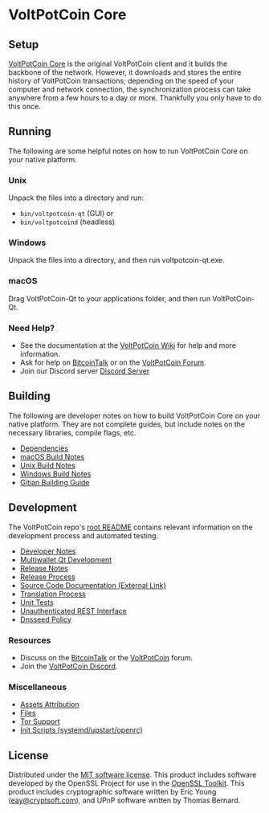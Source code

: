 VoltPotCoin Core
=============

Setup
---------------------
[VoltPotCoin Core](http://voltpotcoin.org/wallet) is the original VoltPotCoin client and it builds the backbone of the network. However, it downloads and stores the entire history of VoltPotCoin transactions; depending on the speed of your computer and network connection, the synchronization process can take anywhere from a few hours to a day or more. Thankfully you only have to do this once.

Running
---------------------
The following are some helpful notes on how to run VoltPotCoin Core on your native platform.

### Unix

Unpack the files into a directory and run:

- `bin/voltpotcoin-qt` (GUI) or
- `bin/voltpotcoind` (headless)

### Windows

Unpack the files into a directory, and then run voltpotcoin-qt.exe.

### macOS

Drag VoltPotCoin-Qt to your applications folder, and then run VoltPotCoin-Qt.

### Need Help?

* See the documentation at the [VoltPotCoin Wiki](https://github.com/VoltPotCoin-Project/VoltPotCoin/wiki)
for help and more information.
* Ask for help on [BitcoinTalk](https://bitcointalk.org/index.php?topic=5323461) or on the [VoltPotCoin Forum](http://forum.voltpotcoin.org/).
* Join our Discord server [Discord Server](https://discord.gg/2EdvRDymKc)

Building
---------------------
The following are developer notes on how to build VoltPotCoin Core on your native platform. They are not complete guides, but include notes on the necessary libraries, compile flags, etc.

- [Dependencies](dependencies.md)
- [macOS Build Notes](build-osx.md)
- [Unix Build Notes](build-unix.md)
- [Windows Build Notes](build-windows.md)
- [Gitian Building Guide](gitian-building.md)

Development
---------------------
The VoltPotCoin repo's [root README](/README.md) contains relevant information on the development process and automated testing.

- [Developer Notes](developer-notes.md)
- [Multiwallet Qt Development](multiwallet-qt.md)
- [Release Notes](release-notes.md)
- [Release Process](release-process.md)
- [Source Code Documentation (External Link)](https://www.fuzzbawls.pw/voltpotcoin/doxygen/)
- [Translation Process](translation_process.md)
- [Unit Tests](unit-tests.md)
- [Unauthenticated REST Interface](REST-interface.md)
- [Dnsseed Policy](dnsseed-policy.md)

### Resources
* Discuss on the [BitcoinTalk](https://bitcointalk.org/index.php?topic=5323461) or the [VoltPotCoin](http://forum.voltpotcoin.org/) forum.
* Join the [VoltPotCoin Discord](https://discord.gg/2EdvRDymKc).

### Miscellaneous
- [Assets Attribution](assets-attribution.md)
- [Files](files.md)
- [Tor Support](tor.md)
- [Init Scripts (systemd/upstart/openrc)](init.md)

License
---------------------
Distributed under the [MIT software license](/COPYING).
This product includes software developed by the OpenSSL Project for use in the [OpenSSL Toolkit](https://www.openssl.org/). This product includes
cryptographic software written by Eric Young ([eay@cryptsoft.com](mailto:eay@cryptsoft.com)), and UPnP software written by Thomas Bernard.
